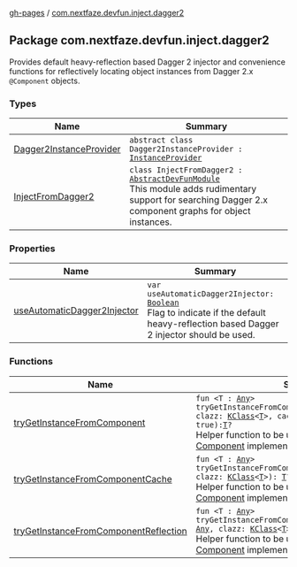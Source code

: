 [gh-pages](../index.md) / [com.nextfaze.devfun.inject.dagger2](./index.md)

## Package com.nextfaze.devfun.inject.dagger2

Provides default heavy-reflection based Dagger 2 injector and convenience functions for reflectively
 locating object instances from Dagger 2.x `@Component` objects.

### Types

| Name | Summary |
|---|---|
| [Dagger2InstanceProvider](-dagger2-instance-provider/index.md) | `abstract class Dagger2InstanceProvider : `[`InstanceProvider`](../com.nextfaze.devfun.inject/-instance-provider/index.md) |
| [InjectFromDagger2](-inject-from-dagger2/index.md) | `class InjectFromDagger2 : `[`AbstractDevFunModule`](../com.nextfaze.devfun.core/-abstract-dev-fun-module/index.md)<br>This module adds rudimentary support for searching Dagger 2.x component graphs for object instances. |

### Properties

| Name | Summary |
|---|---|
| [useAutomaticDagger2Injector](use-automatic-dagger2-injector.md) | `var useAutomaticDagger2Injector: `[`Boolean`](https://kotlinlang.org/api/latest/jvm/stdlib/kotlin/-boolean/index.html)<br>Flag to indicate if the default heavy-reflection based Dagger 2 injector should be used. |

### Functions

| Name | Summary |
|---|---|
| [tryGetInstanceFromComponent](try-get-instance-from-component.md) | `fun <T : `[`Any`](https://kotlinlang.org/api/latest/jvm/stdlib/kotlin/-any/index.html)`> tryGetInstanceFromComponent(component: `[`Any`](https://kotlinlang.org/api/latest/jvm/stdlib/kotlin/-any/index.html)`, clazz: `[`KClass`](https://kotlinlang.org/api/latest/jvm/stdlib/kotlin.reflect/-k-class/index.html)`<`[`T`](try-get-instance-from-component.md#T)`>, cacheResolvedTypes: `[`Boolean`](https://kotlinlang.org/api/latest/jvm/stdlib/kotlin/-boolean/index.html)` = true): `[`T`](try-get-instance-from-component.md#T)`?`<br>Helper function to be used on Dagger 2.x [Component](#) implementations. |
| [tryGetInstanceFromComponentCache](try-get-instance-from-component-cache.md) | `fun <T : `[`Any`](https://kotlinlang.org/api/latest/jvm/stdlib/kotlin/-any/index.html)`> tryGetInstanceFromComponentCache(component: `[`Any`](https://kotlinlang.org/api/latest/jvm/stdlib/kotlin/-any/index.html)`, clazz: `[`KClass`](https://kotlinlang.org/api/latest/jvm/stdlib/kotlin.reflect/-k-class/index.html)`<`[`T`](try-get-instance-from-component-cache.md#T)`>): `[`T`](try-get-instance-from-component-cache.md#T)`?`<br>Helper function to be used on Dagger 2.x [Component](#) implementations. |
| [tryGetInstanceFromComponentReflection](try-get-instance-from-component-reflection.md) | `fun <T : `[`Any`](https://kotlinlang.org/api/latest/jvm/stdlib/kotlin/-any/index.html)`> tryGetInstanceFromComponentReflection(component: `[`Any`](https://kotlinlang.org/api/latest/jvm/stdlib/kotlin/-any/index.html)`, clazz: `[`KClass`](https://kotlinlang.org/api/latest/jvm/stdlib/kotlin.reflect/-k-class/index.html)`<`[`T`](try-get-instance-from-component-reflection.md#T)`>): `[`T`](try-get-instance-from-component-reflection.md#T)`?`<br>Helper function to be used on Dagger 2.x [Component](#) implementations. |
